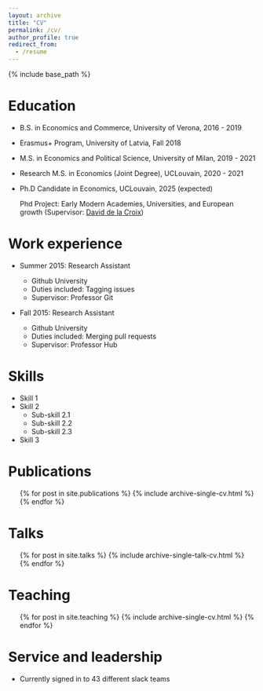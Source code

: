 ```yaml
---
layout: archive
title: "CV"
permalink: /cv/
author_profile: true
redirect_from:
  - /resume
---
```


{% include base_path %}

Education
======
* B.S. in Economics and Commerce, University of Verona, 2016 - 2019
* Erasmus+ Program, University of Latvia, Fall 2018
* M.S. in Economics and Political Science, University of Milan, 2019 - 2021
* Research M.S. in Economics (Joint Degree), UCLouvain, 2020 - 2021
* Ph.D Candidate in Economics, UCLouvain, 2025 (expected)

  Phd Project: Early Modern Academies, Universities, and European growth (Supervisor: [David de la Croix](https://perso.uclouvain.be/david.delacroix/))

Work experience
======
* Summer 2015: Research Assistant
  * Github University
  * Duties included: Tagging issues
  * Supervisor: Professor Git

* Fall 2015: Research Assistant
  * Github University
  * Duties included: Merging pull requests
  * Supervisor: Professor Hub
  
Skills
======
* Skill 1
* Skill 2
  * Sub-skill 2.1
  * Sub-skill 2.2
  * Sub-skill 2.3
* Skill 3

Publications
======
  <ul>{% for post in site.publications %}
    {% include archive-single-cv.html %}
  {% endfor %}</ul>
  
Talks
======
  <ul>{% for post in site.talks %}
    {% include archive-single-talk-cv.html %}
  {% endfor %}</ul>
  
Teaching
======
  <ul>{% for post in site.teaching %}
    {% include archive-single-cv.html %}
  {% endfor %}</ul>
  
Service and leadership
======
* Currently signed in to 43 different slack teams
